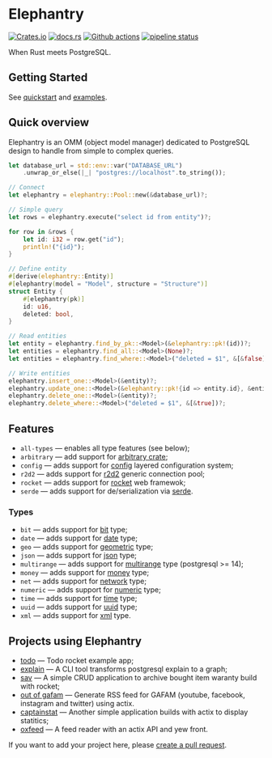 # Elephantry

[![Crates.io](https://img.shields.io/crates/v/elephantry)](https://crates.io/crates/elephantry)
[![docs.rs](https://img.shields.io/badge/docs-latest-blue.svg)](https://docs.rs/elephantry)
[![Github actions](https://github.com/elephantry/elephantry/workflows/.github/workflows/ci.yml/badge.svg)](https://github.com/elephantry/elephantry/actions?query=workflow%3A.github%2Fworkflows%2Fci.yml)
[![pipeline status](https://gitlab.com/elephantry/elephantry/badges/main/pipeline.svg)](https://gitlab.com/elephantry/elephantry/-/commits/main)

When Rust meets PostgreSQL.

## Getting Started

See [quickstart](https://elephantry.github.io/documentation/quickstart/) and [examples](core/examples).

## Quick overview

Elephantry is an OMM (object model manager) dedicated to PostgreSQL design to
handle from simple to complex queries.

```rust
let database_url = std::env::var("DATABASE_URL")
    .unwrap_or_else(|_| "postgres://localhost".to_string());

// Connect
let elephantry = elephantry::Pool::new(&database_url)?;

// Simple query
let rows = elephantry.execute("select id from entity")?;

for row in &rows {
    let id: i32 = row.get("id");
    println!("{id}");
}

// Define entity
#[derive(elephantry::Entity)]
#[elephantry(model = "Model", structure = "Structure")]
struct Entity {
    #[elephantry(pk)]
    id: u16,
    deleted: bool,
}

// Read entities
let entity = elephantry.find_by_pk::<Model>(&elephantry::pk!(id))?;
let entities = elephantry.find_all::<Model>(None)?;
let entities = elephantry.find_where::<Model>("deleted = $1", &[&false], None)?;

// Write entities
elephantry.insert_one::<Model>(&entity)?;
elephantry.update_one::<Model>(&elephantry::pk!{id => entity.id}, &entity)?;
elephantry.delete_one::<Model>(&entity)?;
elephantry.delete_where::<Model>("deleted = $1", &[&true])?;
```

## Features

- `all-types` — enables all type features (see below);
- `arbitrary` — add support for [arbitrary
    crate](https://crates.io/crates/arbitrary);
- `config` — adds support for [config](https://crates.io/crates/config)
    layered configuration system;
- `r2d2` — adds support for [r2d2](https://crates.io/crates/r2d2) generic
    connection pool;
- `rocket` — adds support for
    [rocket](https://rocket.rs/v0.4/guide/state/#databases) web framewok;
- `serde` — adds support for de/serialization via [serde](https://serde.rs/).

### Types

- `bit` — adds support for
    [bit](https://www.postgresql.org/docs/current/datatype-bit.html) type;
- `date` — adds support for
    [date](https://www.postgresql.org/docs/current/datatype-datetime.html) type;
- `geo` — adds support for
    [geometric](https://www.postgresql.org/docs/current/datatype-geometric.html)
    type;
- `json` — adds support for
    [json](https://www.postgresql.org/docs/current/datatype-json.html) type;
- `multirange` — adds support for
    [multirange](https://www.postgresql.org/docs/14/rangetypes.html) type
    (postgresql >= 14);
- `money` — adds support for
    [money](https://www.postgresql.org/docs/current/datatype-money.html) type;
- `net` — adds support for
    [network](https://www.postgresql.org/docs/current/datatype-net-types.html)
    type;
- `numeric` — adds support for
    [numeric](https://www.postgresql.org/docs/current/datatype-numeric.html)
    type;
- `time` — adds support for
    [time](https://www.postgresql.org/docs/current/datatype-datetime.html) type;
- `uuid` — adds support for
    [uuid](https://www.postgresql.org/docs/current/datatype-uuid.html) type;
- `xml` — adds support for
    [xml](https://www.postgresql.org/docs/current/datatype-xml.html) type.


## Projects using Elephantry

- [todo](https://github.com/elephantry/todo) — Todo rocket example app;
- [explain](https://github.com/sanpii/explain) — A CLI tool transforms
    postgresql explain to a graph;
- [sav](https://github.com/sanpii/sav) — A simple CRUD application to archive
    bought item waranty build with rocket;
- [out of gafam](https://github.com/sanpii/out-of-gafam) — Generate RSS feed for
    GAFAM (youtube, facebook, instagram and twitter) using actix.
- [captainstat](https://github.com/sanpii/captainstat) — Another simple
    application builds with actix to display statitics;
- [oxfeed](https://github.com/sanpii/oxfeed) — A feed reader with an actix API
    and yew front.

If you want to add your project here, please [create a pull
request](https://github.com/elephantry/elephantry/pulls).
